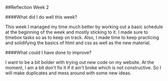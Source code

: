 ##Reflection Week 2

####What did I do well this week?

This week I managed my time much better by working out a basic schedule at the beginning of the week and mostly sticking to it. I made sure to timebox tasks so as to keep on track. Also, I made time to keep practicing and solidifying the basics of html and css as well as the new material.

####What could I have done to improve?

I want to be a bit bolder with trying out new code on my website. At the moment, I am a bit don't fix it if it ain't broke which is not constructive. So I will make duplicates and mess around with some new ideas. 

